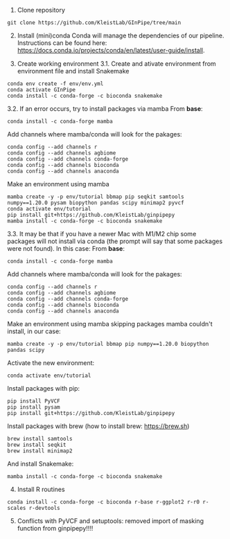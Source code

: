 1. Clone repository
```
git clone https://github.com/KleistLab/GInPipe/tree/main
```
2. Install (mini)conda 
Conda will manage the dependencies of our pipeline. Instructions can be found here: https://docs.conda.io/projects/conda/en/latest/user-guide/install.

3. Create working environment
3.1. Create and ativate environment from environment file and install Snakemake
```
conda env create -f env/env.yml
conda activate GInPipe
conda install -c conda-forge -c bioconda snakemake
```
3.2. If an error occurs, try to install packages via mamba
From **base**:
```
conda install -c conda-forge mamba
```
Add channels where mamba/conda will look for the pakages:
```
conda config --add channels r 
conda config --add channels agbiome
conda config --add channels conda-forge
conda config --add channels bioconda 
conda config --add channels anaconda   
```
Make an environment using mamba 
```
mamba create -y -p env/tutorial bbmap pip seqkit samtools numpy==1.20.0 pysam biopython pandas scipy minimap2 pyvcf
conda activate env/tutorial
pip install git+https://github.com/KleistLab/ginpipepy
mamba install -c conda-forge -c bioconda snakemake
```
3.3. It may be that if you have a newer Mac with M1/M2 chip some packages will not install via conda (the prompt will say that some packages were not found). In this case:
From **base**:
```
conda install -c conda-forge mamba
```
Add channels where mamba/conda will look for the pakages:
```
conda config --add channels r 
conda config --add channels agbiome
conda config --add channels conda-forge
conda config --add channels bioconda 
conda config --add channels anaconda   
```
Make an environment using mamba skipping packages mamba couldn't install, in our case:
```
mamba create -y -p env/tutorial bbmap pip numpy==1.20.0 biopython pandas scipy 
```
Activate the new environment:
```
conda activate env/tutorial
```
Install packages with pip:
```
pip install PyVCF
pip install pysam
pip install git+https://github.com/KleistLab/ginpipepy
```
Install packages with brew (how to install brew: https://brew.sh)
```
brew install samtools
brew install seqkit
brew install minimap2
```
And install Snakemake:
```
mamba install -c conda-forge -c bioconda snakemake
```
4. Install R routines
```
conda install -c conda-forge -c bioconda r-base r-ggplot2 r-r0 r-scales r-devtools
```
5. Conflicts with PyVCF and setuptools: removed import of masking function from ginpipepy!!!!